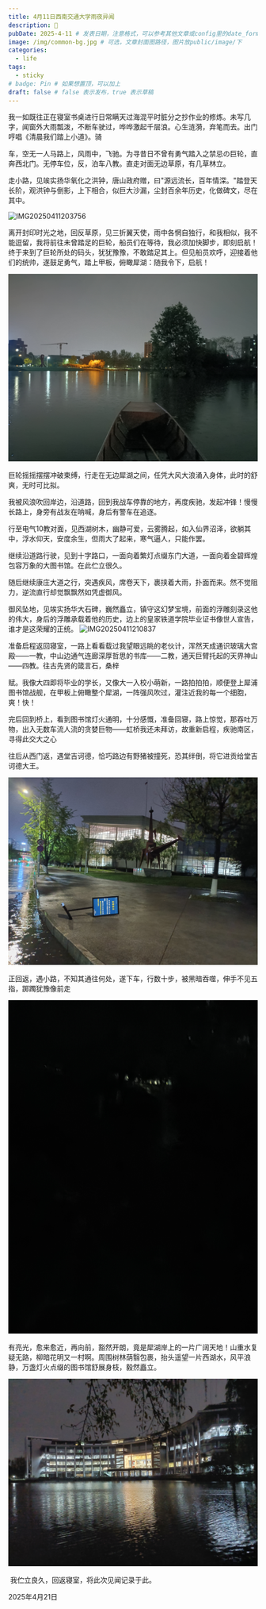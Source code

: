 ```yaml
---
title: 4月11日西南交通大学雨夜异闻
description: 🐸
pubDate: 2025-4-11 # 发表日期，注意格式，可以参考其他文章或config里的date_format
image: /img/common-bg.jpg # 可选，文章封面图路径，图片放public/image/下
categories:
  - life
tags:
  - sticky
# badge: Pin # 如果想置顶，可以加上
draft: false # false 表示发布，true 表示草稿
---
```


​ 我一如既往正在寝室书桌进行日常瞒天过海混平时脏分之抄作业的修炼。未写几字，闻窗外大雨瓢泼，不断车驶过，哗哗激起千层浪。心生涟漪，弃笔而去。出门哼唱《清晨我们踏上小道》。骑

车，空无一人马路上，风雨中，飞驰。为寻昔日不曾有勇气踏入之禁忌の巨轮，直奔西北门。无停车位，反，泊车八教。直走对面无边草原，有几草林立。

​ 走小路，见竢实扬华氧化之洪钟，唐山政府赠，曰"源远流长，百年情深。"踏登天长阶，观洪钟与倒影，上下相合，似巨大沙漏，尘封百余年历史，化做碑文，尽在其中。

![IMG20250411203756](/img/posts/2025_4_11/IMG20250411203756.jpg)

​ 离开封印时光之地，回反草原，见三折翼天使，雨中各惘自独行，和我相似，我不能逗留，我将前往未曾踏足的巨轮，船员们在等待，我必须加快脚步，即刻启航！
​ 终于来到了巨轮所处的码头，犹犹豫豫，不敢踏足其上。但见船员欢呼，迎接着他们的统帅，遂鼓足勇气，踏上甲板，俯瞰犀湖：随我令下，启航！

![IMG20250411204726](/img/posts/2025_4_11/IMG20250411204726.jpg)

​ 巨轮摇摇摆摆冲破束缚，行走在无边犀湖之间，任凭大风大浪涌入身体，此时的舒爽，无时可比拟。

​ 我被风浪吹回岸边，沿道路，回到我战车停靠的地方，再度疾驰，发起冲锋！慢慢长路上，身旁有战友在呐喊，身后有警车在追逐。

​ 行至电气10教对面，见西湖树木，幽静可爱，云雾腾起，如入仙界沼泽，欲躺其中，浮水仰天，安度余生，但雨大了起来，寒气逼人，只能作罢。

​ 继续沿道路行驶，见到十字路口，一面向着繁灯点缀东门大道，一面向着金碧辉煌包容万象的大图书馆。在此伫立很久。

​ 随后继续康庄大道之行，突遇疾风，席卷天下，裹挟着大雨，扑面而来。然不觉阻力，逆流直行却觉飘飘然如凭虚御风。

​ 御风坠地，见竢实扬华大石碑，巍然矗立，镇守这幻梦宝境，前面的浮雕刻录这他的伟大，身后的浮雕承载着他的历史，边上的皇家铁道学院毕业证书像世人宣告，谁才是这荣耀的正统。
![IMG20250411210837](/img/posts/2025_4_11/IMG20250411210837.jpg)

​ 准备启程返回寝室，一路上看看载过我望眼远眺的老伙计，浑然天成通识玻璃大宫殿——一教，中山边通气连廊深厚哲思的书库——二教，通天巨臂托起的天界神山——四教。往古先贤的箴言石，桑梓

赋。我像大四即将毕业的学长，又像大一入校小萌新，一路拍拍拍，顺便登上犀浦图书馆战舰，在甲板上俯瞰整个犀湖，一阵强风吹过，灌注近我的每一个细胞，爽！快！

​ 完后回到桥上，看到图书馆灯火通明，十分感慨，准备回寝，路上惊觉，那吞吐万物，出入无数车流人流的贪婪巨物——虹桥我还未拜访，故重新启程，疾驰南区，寻得此交大之心

​ 往后从西门返，遇堂吉诃德，恰巧路边有野猪被撞死，恐其绊倒，将它进贡给堂吉诃德大王。

![IMG20250411214453](/img/posts/2025_4_11/IMG20250411214453.jpg)

​ 正回返，遇小路，不知其通往何处，遂下车，行数十步，被黑暗吞噬，伸手不见五指，踯躅犹豫像前走

![IMG20250411215158](/img/posts/2025_4_11/IMG20250411215158.jpg)

​ 有亮光，愈来愈近，再向前，豁然开朗，竟是犀湖岸上的一片广阔天地！山重水复疑无路，柳暗花明又一村啊。周围树林荫翳包裹，抬头遥望一片西湖水，风平浪静，万盏灯火点缀的图书馆舒展身枝，毅然矗立。

![IMG20250411215223](/img/posts/2025_4_11/IMG20250411215223.jpg)

​ 我伫立良久，回返寝室，将此次见闻记录于此。

2025年4月21日

